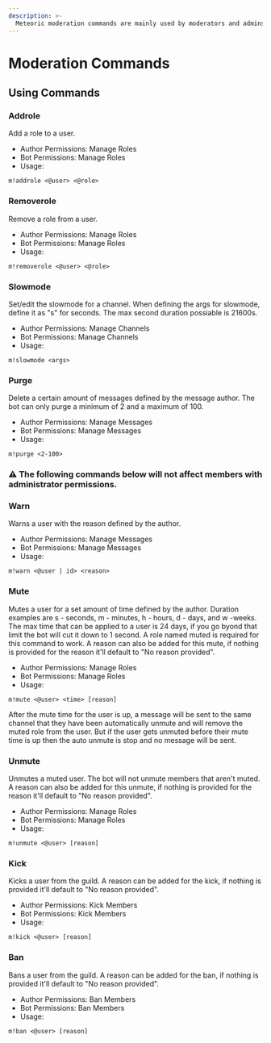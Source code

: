 ```yaml
---
description: >-
  Meteoric moderation commands are mainly used by moderators and admins. All of these commands will require role permissions for both the message author as well for the bot. All of these commands will require both the author of the message as well the bot to have the correct role permissions to perform these commands.
---
```


# Moderation Commands

## Using Commands

### Addrole

Add a role to a user.

* Author Permissions: Manage Roles
* Bot Permissions: Manage Roles
* Usage:

```
m!addrole <@user> <@role>
```

### Removerole

Remove a role from a user.

* Author Permissions: Manage Roles
* Bot Permissions: Manage Roles
* Usage:

```
m!removerole <@user> <@role>
```

### Slowmode

Set/edit the slowmode for a channel. When defining the args for slowmode, define it as "s" for seconds. The max second duration possiable is 21600s.

* Author Permissions: Manage Channels
* Bot Permissions: Manage Channels
* Usage:

```
m!slowmode <args>
```

### Purge

Delete a certain amount of messages defined by the message author. The bot can only purge a minimum of 2 and a maximum of 100.

* Author Permissions: Manage Messages
* Bot Permissions: Manage Messages
* Usage:

```
m!purge <2-100>
```

### ⚠ The following commands below will not affect members with administrator permissions.

### Warn

Warns a user with the reason defined by the author.

* Author Permissions: Manage Messages
* Bot Permissions: Manage Messages
* Usage:

```
m!warn <@user | id> <reason>
```

### Mute

Mutes a user for a set amount of time defined by the author. Duration examples are s - seconds, m - minutes, h - hours, d - days, and w -weeks. The max time that can be applied to a user is 24 days, if you go byond that limit the bot will cut it down to 1 second. A role named muted is required for this command to work. A reason can also be added for this mute, if nothing is provided for the reason it'll default to "No reason provided".

* Author Permissions: Manage Roles
* Bot Permissions: Manage Roles
* Usage:

```
m!mute <@user> <time> [reason]
```

After the mute time for the user is up, a message will be sent to the same channel that they have been automatically unmute and will remove the muted role from the user. But if the user gets unmuted before their mute time is up then the auto unmute is stop and no message will be sent.

### Unmute

Unmutes a muted user. The bot will not unmute members that aren't muted. A reason can also be added for this unmute, if nothing is provided for the reason it'll default to "No reason provided".

* Author Permissions: Manage Roles
* Bot Permissions: Manage Roles
* Usage:

```
m!unmute <@user> [reason]
```

### Kick

Kicks a user from the guild. A reason can be added for the kick, if nothing is provided it'll default to "No reason provided".

* Author Permissions: Kick Members
* Bot Permissions: Kick Members
* Usage:

```
m!kick <@user> [reason]
```

### Ban

Bans a user from the guild. A reason can be added for the ban, if nothing is provided it'll default to "No reason provided".

* Author Permissions: Ban Members
* Bot Permissions: Ban Members
* Usage:

```
m!ban <@user> [reason]
```